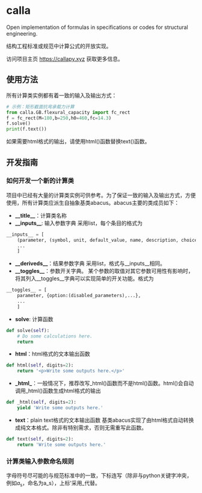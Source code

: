 # calla
Open implementation of formulas in specifications or codes for structural engineering.

结构工程标准或规范中计算公式的开放实现。

访问项目主页 https://callapy.xyz 获取更多信息。

## 使用方法
所有计算类实例都有着一致的输入及输出方式：

```python
# 示例：矩形截面抗弯承载力计算
from calla.GB.flexural_capacity import fc_rect
f = fc_rect(M=180,b=250,h0=460,fc=14.3)
f.solve()
print(f.text())
```
如果需要html格式的输出，请使用html()函数替换text()函数。

## 开发指南
### 如何开发一个新的计算类
项目中已经有大量的计算类实例可供参考。为了保证一致的输入及输出方式，方便使用，所有计算类应派生自抽象基类abacus。abacus主要的类成员如下：

- **\_\_title\_\_**：计算类名称
- **\_\_inputs\_\_**: 输入参数字典
采用list，每个条目的格式为

```python
__inputs__ = [
	(parameter, (symbol, unit, default_value, name, description, choices])),
	...
	]
```

- **\_\_deriveds\_\_**：结果参数字典
采用list，格式与__inputs__相同。
- **\_\_toggles\_\_**：参数开关字典。
某个参数的取值对其它参数可用性有影响时，将其列入__toggles__字典可以实现简单的开关功能。格式为

```python
__toggles__ = [
	parameter, {option:(disabled_parameters),...},
	...
	]
```

- **solve**: 计算函数

```python
def solve(self):
	# Do some calculations here.
	return
```

- **html**：html格式的文本输出函数

```python
def html(self, digits=2):
	return '<p>Write some outputs here.</p>'
```

- **\_html\_**：一般情况下，推荐改写\_html()函数而不是html()函数。html()会自动调用\_html()函数生成html格式的输出

```python
def _html(self, digits=2):
	yield 'Write some outputs here.'
```

- **text**：plain text格式的文本输出函数
基类abacus实现了由html格式自动转换成纯文本格式。除非有特别需求，否则无需重写此函数。

```python
def text(self, digits=2):
	return 'Write some outputs here.'
```

### 计算类输入参数命名规则
字母符号尽可能的与规范标准中的一致，下标连写（除非与python关键字冲突，例如<i>a</i><sub>s</sub>，命名为a_s），上标'采用_代替。